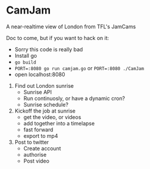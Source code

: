 # CamJam

A near-realtime view of London from TFL's JamCams

Doc to come, but if you want to hack on it:
* Sorry this code is really bad
* Install go
* `go build`
* `PORT=:8080 go run camjam.go` or `PORT=:8080 ./CamJam`
* open localhost:8080


1. Find out London sunrise
    * Sunrise API
    * Run continuosly, or have a dynamic cron?
    * Sunrise schedule?
1. Kickoff the job at sunrise 
    * get the video, or videos
    * add together into a timelapse
    * fast forward
    * export to mp4
1. Post to twitter
    * Create account
    * authorise 
    * Post video